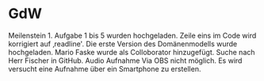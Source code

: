 # GdW
Meilenstein 1.
Aufgabe 1 bis 5 wurden hochgeladen.
Zeile eins im Code wird korrigiert auf ‚readline'.
Die erste Version des Domänenmodells wurde hochgeladen.
Mario Faske wurde als Colloborator hinzugefügt.
Suche nach Herr Fischer in GitHub.
Audio Aufnahme Via OBS nicht möglich.
Es wird versucht eine Aufnahme über ein Smartphone zu erstellen.
